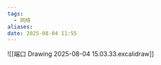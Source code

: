 ```yaml
---
tags:
  - 网络
aliases: 
date: 2025-08-04 11:55
---
```


![[端口 Drawing 2025-08-04 15.03.33.excalidraw]]